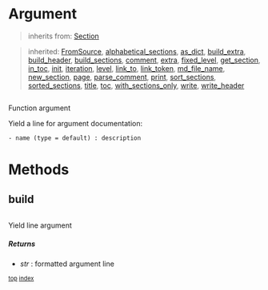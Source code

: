# Argument


> inherits from: [Section](section.md) 

> inherited: [FromSource](section.md#section), [alphabetical_sections](section.md#section), [as_dict](section.md#section), [build_extra](section.md#section), [build_header](section.md#section), [build_sections](section.md#section), [comment](section.md#section), [extra](section.md#section), [fixed_level](section.md#section), [get_section](section.md#section), [in_toc](section.md#section), [init](section.md#section), [iteration](section.md#section), [level](section.md#section), [link_to](section.md#section), [link_token](section.md#section), [md_file_name](section.md#section), [new_section](section.md#section), [page](section.md#section), [parse_comment](section.md#section), [print](section.md#section), [sort_sections](section.md#section), [sorted_sections](section.md#section), [title](section.md#section), [toc](section.md#section), [with_sections_only](section.md#section), [write](section.md#section), [write_header](section.md#section)


``` python

```

Function argument

Yield a line for argument documentation:
```
- name (type = default) : description
```



# Methods



## build

``` python

```

Yield line argument



##### Returns



- _str_ : formatted argument line



<sub>[top](#argument) [index](index.md)</sub>

